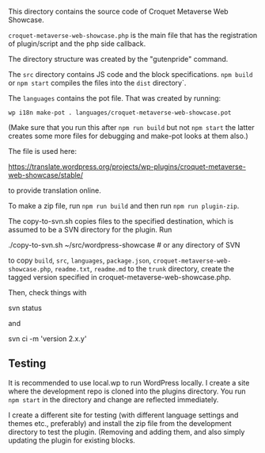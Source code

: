 This directory contains the source code of Croquet Metaverse Web Showcase.

`croquet-metaverse-web-showcase.php` is the main file that has the registration of plugin/script and the php side callback.

The directory structure was created by the "gutenpride" command.

The `src` directory contains JS code and the block specifications. `npm build` or `npm start` compiles the files into the `dist` directory`.

The `languages` contains the pot file. That was created by running:

    wp i18n make-pot . languages/croquet-metaverse-web-showcase.pot

(Make sure that you run this after `npm run build` but not `npm start` the latter creates some more files for debugging and make-pot looks at them also.)

The file is used here:

https://translate.wordpress.org/projects/wp-plugins/croquet-metaverse-web-showcase/stable/

to provide translation online.

To make a zip file, run `npm run build` and then run `npm run plugin-zip`.

The copy-to-svn.sh copies files to the specified destination, which is assumed to be a SVN directory for the plugin.  Run

   ./copy-to-svn.sh ~/src/wordpress-showcase # or any directory of SVN

to copy `build`, `src`, `languages`, `package.json`, `croquet-metaverse-web-showcase.php`, `readme.txt`, `readme.md` to the `trunk` directory, create the tagged version specified in croquet-metaverse-web-showcase.php.

Then, check things with

   svn status

and

   svn ci -m 'version 2.x.y'

## Testing

It is recommended to use local.wp to run WordPress locally. I create a site where the development repo is cloned into the plugins directory. You run `npm start` in the directory and change are reflected immediately.

I create a different site for testing (with different language settings and themes etc., preferably) and install the zip file from the development directory to test the plugin. (Removing and adding them, and also simply updating the plugin for existing blocks.
